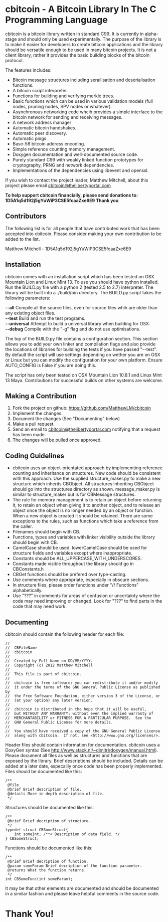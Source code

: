 cbitcoin - A Bitcoin Library In The C Programming Language
==========================================================

cbitcoin is a bitcoin library written in standard C99. It is currently in alpha-stage and should only be used experimentally. The purpose of the library is to make it easier for developers to create bitcoin applications and the library should be versatile enough to be used in many bitcoin projects. It is not a client library, rather it provides the basic building blocks of the bitcoin protocol. 

The features includes:

* Bitcoin message structures including serailisation and deserialisation functions.
* A bitcoin script interpreter.
* Functions for building and verifying merkle trees.
* Basic functions which can be used in various validation models (full nodes, pruning nodes, SPV nodes or whatever).
* Asynchronous networking code whcih provides a simple interface to the bitcoin network for sending and receiving messages.
* A network address manager
* Automatic bitcoin handshakes.
* Automatic peer discovery.
* Automatic pings.
* Base-58 bitcoin address encoding.
* Simple reference counting memory management.
* Doxygen documentation and well-documented source code.
* Purely standard C99 with weakly linked function prototypes for cryptography, PRNG and network dependencies.
* Implementations of the dependencies using libevent and openssl.

If you wish to contact the project leader, Matthew Mitchell, about this project please email cbitcoin@thelibertyportal.com

**To help support cbitcoin financially, please send donations to: 1D5A1q5d192j5gYuWiP3CSE5fcaaZxe6E9 Thank you**

Contributors
------------

The following list is for all people that have contributed work that has been accepted into cbitcoin. Please consider making your own contribution to be added to the list.

Matthew Mitchell - 1D5A1q5d192j5gYuWiP3CSE5fcaaZxe6E9

Installation
------------

cbitcoin comes with an installation script which has been tested on OSX Mountain Lion and Linux Mint 13. To use you should have python installed. Run the BUILD.py file with a python 2 (tested 2.5 to 2.7) interpreter. The library will be built into a ./build/bin directory. The BUILD.py script takes the following parameters:

**--all** Compile all the source files, even for source files whih are older than any existing object files.  
**--test** Build and run the test programs.  
**--universal** Attempt to build a universal library when building for OSX.  
**--debug** Compile with the "-g" flag and do not use optimisations.

The top of the BUILD.py file contains a configuration section. This section allows you to add your own linker and compilation flags and also provide the locations of libraries for building the tests if you have passed "--test". By default the script will use settings depending on wether you are on OSX or Linux but you can modify the configuration for your own platform. Ensure AUTO_CONFIG is False if you are doing this.

The script has only been tested on OSX Mountain Lion 10.8.1 and Linux Mint 13 Maya. Contributions for successful builds on other systems are welcome.

Making a Contribution
---------------------

1. Fork the project on github: https://github.com/MatthewLM/cbitcoin
2. Implement the changes.
3. Document the changes (See "Documenting" below)
4. Make a pull request.
5. Send an email to cbitcoin@thelibertyportal.com notifying that a request has been made.
6. The changes will be pulled once approved.

Coding Guidelines
-----------------

* cbitcoin uses an object-orientated approach by implememting reference counting and inheritance on structures. New code should be consistent with this approach. Use the supplied structure_maker.py to make a new structure which inherits CBObject. All structures inheriting CBObject should go into the structures directory as shown. message_maker.py is similar to structure_maker but is for CBMessage structures.
* The rule for memory management is to retain an object before returning it, to retain an object when giving it to another object, and to release an object once the object is no longer needed by an object or function. When a new object is created it should be retained. There are some exceptions to the rules, such as functions which take a reference from the caller.
* Filenames should begin with CB.
* Functions, types and variables with linker visibility outside the library should begin with CB.
* CamelCase should be used. lowerCamelCase should be used for structure fields and variables except where inappropriate.
* Constants should be ALL_UPPERCASE_WITH_UNDERSCORES.
* Constants made visible throughout the library should go in CBConstants.h
* CBGet functions should be prefered over type-casting.
* Use comments where appropriate, especially in obscure sections.
* In structure files, please order functions under "//  Functions" alphabetically.
* Use "???" in comments for areas of confusion or uncertainty where the code may need improving or changed. Look for "???" to find parts in the code that may need work.

Documenting
-----------

cbitcoin should contain the following header for each file:

	//
	//  CBFileName
	//  cbitcoin
	//
	//  Created by Full Name on DD/MM/YYYY.
	//  Copyright (c) 2012 Matthew Mitchell
	//  
	//  This file is part of cbitcoin.
	//
	//  cbitcoin is free software: you can redistribute it and/or modify
	//  it under the terms of the GNU General Public License as published by
	//  the Free Software Foundation, either version 3 of the License, or
	//  (at your option) any later version.
	//  
	//  cbitcoin is distributed in the hope that it will be useful,
	//  but WITHOUT ANY WARRANTY; without even the implied warranty of
	//  MERCHANTABILITY or FITNESS FOR A PARTICULAR PURPOSE.  See the
	//  GNU General Public License for more details.
	//  
	//  You should have received a copy of the GNU General Public License
	//  along with cbitcoin.  If not, see <http://www.gnu.org/licenses/>.

Header files should contain information for documentation. cbitcoin uses a DoxyGen syntax (See http://www.stack.nl/~dimitri/doxygen/manual.html). Please document all files as well as structures and functions that are exposed by the library. Brief descriptions should be included. Details can be added at a later date, especailly once code has been properly implemented. Files should be documented like this:

	/**
	 @file
	 @brief Brief description of file.
	 @details More in depth description of file.
	 */

Structures should be documented like this:

	/**
	 @brief Brief decription of structure.
	 */
	typedef struct CBSomeStruct{
		int someInt; /**< Description of data field. */
	} CBSomeStruct;

Functions should be documented like this:

	/**
	 @brief Brief decription of function.
	 @param someParam Brief decription of the function parameter.
	 @returns What the function returns.
	 */
	int CBSomeFunc(int someParam);
 
It may be that other elements are documented and should be documented in a similar fashion and please leave helpful comments in the source code.

Thank You!
==========
